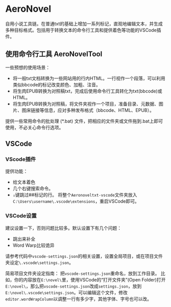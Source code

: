 # AeroNovel

自用小说工具链。在普通txt的基础上增加一系列标记，直观地编辑文本，并生成多种目标格式。包括用于转换文本的命令行工具和提供着色等功能的VSCode插件。

## 使用命令行工具 AeroNovelTool
一些预想的使用场景：
+ 将一般txt文档转换为一些网站用的行内HTML。一行视作一个段落，可以利用类似bbcode的标记改变颜色、加粗、注音。
+ 将生肉EPUB转换为对照稿txt，完成后使用命令行工具转化为txt(bbcode)或HTML。
+ 将生肉EPUB转换为对照稿，将文件夹视作一个项目，准备目录、元数据、图片、图床链接等信息，应对多种发布格式（bbcode、HTML、EPUB）。

提供一些常用命令的批处理 (*.bat) 文件，把相应的文件夹或文件拖到.bat上即可使用，不必关心命令行选项。

## VSCode
### VScode插件
提供功能：
+ 给文本着色
+ 几个右键搜索命令。
+ `↓`键跳过##标记的行。
将整个`Aeronoveltxt-vscode`文件夹放入`C:\Users\username\.vscode\extensions`，重启VSCode即可。

### VSCode设置
建议设置一下，否则问题比较多。默认设置下有几个问题：
+ 跳出来补全
+ Word Warp比较诡异

请参考代码中`vscode-settings.json`的相关设置，设置全局项目，或在项目文件夹设定`\.vscode\settings.json`。

简易项目文件夹设定指南：
把`vscode-settings.json`重命名，放到工作目录。
比如，你的内容放在`E:\novel\`里，使用VSCode的“打开文件夹”(Open Folder)打开`E:\novel\`，那么把`vscode-settings.json`改成`settings.json`，放到`E:\novel\.vscode\settings.json`。可以编辑这个文件，修改`editor.wordWrapColumn`以调整一行有多少字，其他字体、字号也可以改。
